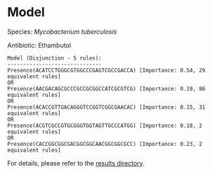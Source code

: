 
# Model

Species: *Mycobacterium tuberculosis*

Antibiotic: Ethambutol

```
Model (Disjunction - 5 rules):
------------------------------
Presence(ACATCCTGGGCGTGGCCCGAGTCGCCGACCA) [Importance: 0.54, 29 equivalent rules]
OR
Presence(AACGACAGCGCCCGCCGCGGCCATCGCGTCG) [Importance: 0.19, 86 equivalent rules]
OR
Presence(ACACCGTTGACAGGGTCCGGTCGGCGAACAC) [Importance: 0.15, 31 equivalent rules]
OR
Presence(ACGTCGCCGTGCGGGTGGTAGTTGCCCATGG) [Importance: 0.18, 2 equivalent rules]
OR
Presence(CACCGGCGGCGACGGCGGCAACGGCGGCGCC) [Importance: 0.23, 2 equivalent rules]

```

For details, please refer to the [results directory](../../../../../results/scm_b/mycobacterium%20tuberculosis/ethambutol/repeat_2/).

